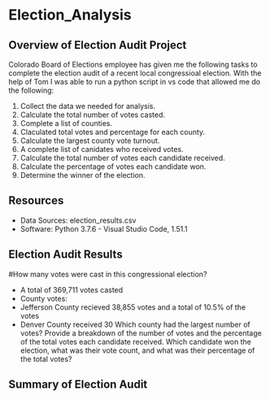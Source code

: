 # Election_Analysis

## Overview of Election Audit Project
Colorado Board of Elections employee has given me the following tasks to complete the election audit of a recent local congressioal election. With the help of Tom I was able to run a python script in vs code that allowed me do the following:

1. Collect the data we needed for analysis.
2. Calculate the total number of votes casted.
3. Complete a list of counties.
4. Claculated total votes and percentage for each county.
5. Calculate the largest county vote turnout.
6. A complete list of canidates who received votes.
7. Calculate the total number of votes each candidate received.
8. Calculate the percentage of votes each candidate won.
9. Determine the winner of the election.

## Resources
- Data Sources: election_results.csv
- Software: Python 3.7.6
           - Visual Studio Code, 1.51.1
            
## Election Audit Results
#How many votes were cast in this congressional election?
- A total of 369,711 votes casted
- County votes:
- Jefferson County recieved 38,855 votes and a total of 10.5% of the votes
- Denver County received 30
Which county had the largest number of votes?
Provide a breakdown of the number of votes and the percentage of the total votes each candidate received.
Which candidate won the election, what was their vote count, and what was their percentage of the total votes?

## Summary of Election Audit

